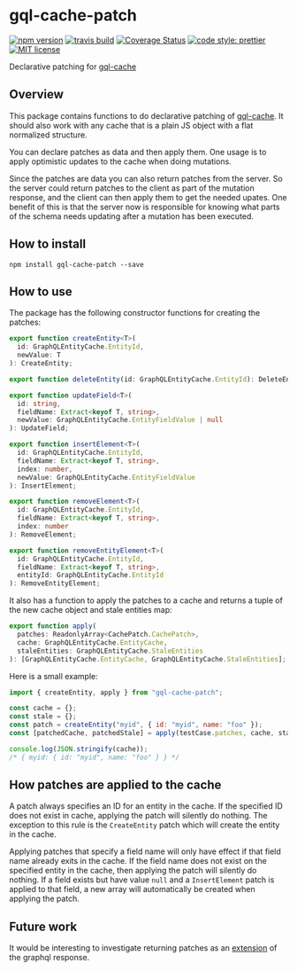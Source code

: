 # gql-cache-patch

[![npm version][version-image]][version-url]
[![travis build][travis-image]][travis-url]
[![Coverage Status][coveralls-image]][coveralls-url]
[![code style: prettier][prettier-image]][prettier-url]
[![MIT license][license-image]][license-url]

Declarative patching for [gql-cache](https://www.npmjs.com/package/gql-cache)

## Overview

This package contains functions to do declarative patching of [gql-cache](https://www.npmjs.com/package/gql-cache). It should also work with any cache that is a plain JS object with a flat normalized structure.

You can declare patches as data and then apply them. One usage is to apply optimistic updates to the cache when doing mutations.

Since the patches are data you can also return patches from the server. So the server could return patches to the client as part of the mutation response, and the client can then apply them to get the needed upates. One benefit of this is that the server now is responsible for knowing what parts of the schema needs updating after a mutation has been executed.

## How to install

```
npm install gql-cache-patch --save
```

## How to use

The package has the following constructor functions for creating the patches:

```ts
export function createEntity<T>(
  id: GraphQLEntityCache.EntityId,
  newValue: T
): CreateEntity;

export function deleteEntity(id: GraphQLEntityCache.EntityId): DeleteEntity;

export function updateField<T>(
  id: string,
  fieldName: Extract<keyof T, string>,
  newValue: GraphQLEntityCache.EntityFieldValue | null
): UpdateField;

export function insertElement<T>(
  id: GraphQLEntityCache.EntityId,
  fieldName: Extract<keyof T, string>,
  index: number,
  newValue: GraphQLEntityCache.EntityFieldValue
): InsertElement;

export function removeElement<T>(
  id: GraphQLEntityCache.EntityId,
  fieldName: Extract<keyof T, string>,
  index: number
): RemoveElement;

export function removeEntityElement<T>(
  id: GraphQLEntityCache.EntityId,
  fieldName: Extract<keyof T, string>,
  entityId: GraphQLEntityCache.EntityId
): RemoveEntityElement;
```

It also has a function to apply the patches to a cache and returns a tuple of the new cache object and stale entities map:

```ts
export function apply(
  patches: ReadonlyArray<CachePatch.CachePatch>,
  cache: GraphQLEntityCache.EntityCache,
  staleEntities: GraphQLEntityCache.StaleEntities
): [GraphQLEntityCache.EntityCache, GraphQLEntityCache.StaleEntities];
```

Here is a small example:

```js
import { createEntity, apply } from "gql-cache-patch";

const cache = {};
const stale = {};
const patch = createEntity("myid", { id: "myid", name: "foo" });
const [patchedCache, patchedStale] = apply(testCase.patches, cache, stale);

console.log(JSON.stringify(cache));
/* { myid: { id: "myid", name: "foo" } } */
```

## How patches are applied to the cache

A patch always specifies an ID for an entity in the cache. If the specified ID does not exist in cache, applying the patch will silently do nothing. The exception to this rule is the `CreateEntity` patch which will create the entity in the cache.

Applying patches that specify a field name will only have effect if that field name already exits in the cache. If the field name does not exist on the specified entity in the cache, then applying the patch will silently do nothing. If a field exists but have value `null` and a `InsertElement` patch is applied to that field, a new array will automatically be created when applying the patch.

## Future work

It would be interesting to investigate returning patches as an [extension](http://facebook.github.io/graphql/June2018/#sec-Response-Format) of the graphql response.

[version-image]: https://img.shields.io/npm/v/gql-cache-patch.svg?style=flat
[version-url]: https://www.npmjs.com/package/gql-cache-patch
[travis-image]: https://travis-ci.org/dividab/gql-cache-patch.svg?branch=master&style=flat
[travis-url]: https://travis-ci.org/dividab/gql-cache-patch
[coveralls-image]: https://coveralls.io/repos/github/dividab/gql-cache-patch/badge.svg?branch=master
[coveralls-url]: https://coveralls.io/github/dividab/gql-cache-patch?branch=master
[license-image]: https://img.shields.io/github/license/dividab/gql-cache-patch.svg?style=flat
[license-url]: https://opensource.org/licenses/MIT
[prettier-image]: https://img.shields.io/badge/code_style-prettier-ff69b4.svg?style=flat
[prettier-url]: https://github.com/prettier/prettier
